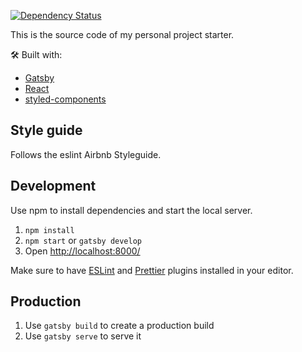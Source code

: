 <a href="https://david-dm.org/alanshaw/david-www"><img src="https://david-dm.org/lhoc/project-starter.svg" alt="Dependency Status"></a>

This is the source code of my personal project starter.

🛠 Built with:

- [Gatsby](https://www.gatsbyjs.org/)
- [React](https://reactjs.org/)
- [styled-components](https://www.styled-components.com/)

## Style guide
Follows the eslint Airbnb Styleguide.

## Development

Use npm to install dependencies and start the local server.

1. `npm install`
2. `npm start` or `gatsby develop`
3. Open [http://localhost:8000/](http://localhost:8000/)

Make sure to have [ESLint](https://eslint.org/) and [Prettier](https://prettier.io/) plugins installed in your editor.

## Production

1. Use `gatsby build` to create a production build
2. Use `gatsby serve` to serve it
